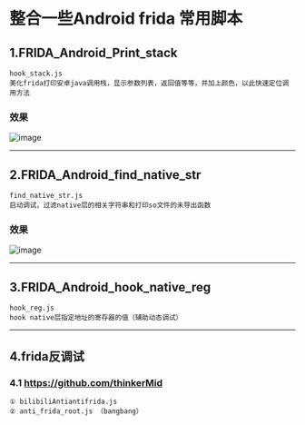 # 整合一些Android frida 常用脚本

## 1.FRIDA_Android_Print_stack
    hook_stack.js
    美化frida打印安卓java调用栈，显示参数列表，返回值等等，并加上颜色，以此快速定位调用方法

### 效果
![image](https://github.com/FBLeee/FRIDA_Android_Print_stack/assets/50468890/c2250203-a273-4c5d-84de-e66186d482b5)

****  

## 2.FRIDA_Android_find_native_str
    find_native_str.js
    启动调试，过滤native层的相关字符串和打印so文件的未导出函数

### 效果
![image](https://github.com/FBLeee/frida_android_print_stack/assets/50468890/3a078c8f-dd23-4356-b981-15d6b7297d20)


**** 
## 3.FRIDA_Android_hook_native_reg
    hook_reg.js
    hook native层指定地址的寄存器的值（辅助动态调试）

****
## 4.frida反调试

  ### 4.1 https://github.com/thinkerMid
    ① bilibiliAntiantifrida.js   
    ② anti_frida_root.js （bangbang）



